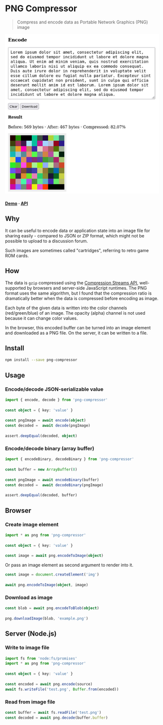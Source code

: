 # PNG Compressor

> Compress and encode data as Portable Network Graphics (PNG) image

![](screenshot.jpg)

#### [Demo](https://eliot-akira.github.io/png-compressor/) · [API](https://eliot-akira.github.io/png-compressor/api/)

## Why

It can be useful to encode data or application state into an image file for sharing easily - compared to JSON or ZIP format, which might not be possible to upload to a discussion forum.

Such images are sometimes called "cartridges", referring to retro game ROM cards.

## How

The data is `gzip` compressed using the [Compression Streams API](https://developer.mozilla.org/en-US/docs/Web/API/Compression_Streams_API), well-supported by browsers and server-side JavaScript runtimes. The PNG format uses the same algorithm, but I found that the compression ratio is dramatically better when the data is compressed before encoding as image.

Each byte of the given data is written into the color channels (red/green/blue) of an image. The opacity (alpha) channel is not used because it can change color values.

In the browser, this encoded buffer can be turned into an image element and downloaded as a PNG file. On the server, it can be written to a file.

## Install

```sh
npm install --save png-compressor
```

## Usage

### Encode/decode JSON-serializable value

```ts
import { encode, decode } from 'png-compressor'

const object = { key: 'value' }

const pngImage = await encode(object)
const decoded =  await decode(pngImage)

assert.deepEqual(decoded, object)
```

### Encode/decode binary (array buffer)

```ts
import { encodeBinary, decodeBinary } from 'png-compressor'

const buffer = new ArrayBuffer(8)

const pngImage = await encodeBinary(buffer)
const decoded =  await decodeBinary(pngImage)

assert.deepEqual(decoded, buffer)
```

## Browser

### Create image element

```ts
import * as png from 'png-compressor'

const object = { key: 'value' }

const image = await png.encodeToImage(object)
```

Or pass an image element as second argument to render into it.

```ts
const image = document.createElement('img')

await png.encodeToImage(object, image)
```

### Download as image

```ts
const blob = await png.encodeToBlob(object)

png.downloadImage(blob, 'example.png')
```

## Server (Node.js)

### Write to image file

```ts
import fs from 'node:fs/promises'
import * as png from 'png-compressor'

const object = { key: 'value' }

const encoded = await png.encode(source)
await fs.writeFile('test.png', Buffer.from(encoded))
```

### Read from image file

```ts
const buffer = await fs.readFile('test.png')
const decoded = await png.decode(buffer.buffer)
```

